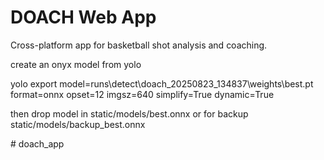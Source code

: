 # DOACH Web App

Cross-platform app for basketball shot analysis and coaching.


create an onyx model from yolo

yolo export model=runs\detect\doach_20250823_134837\weights\best.pt format=onnx opset=12 imgsz=640 simplify=True dynamic=True

then drop model in static/models/best.onnx
or for backup static/models/backup_best.onnx



#   d o a c h _ a p p 
 
 